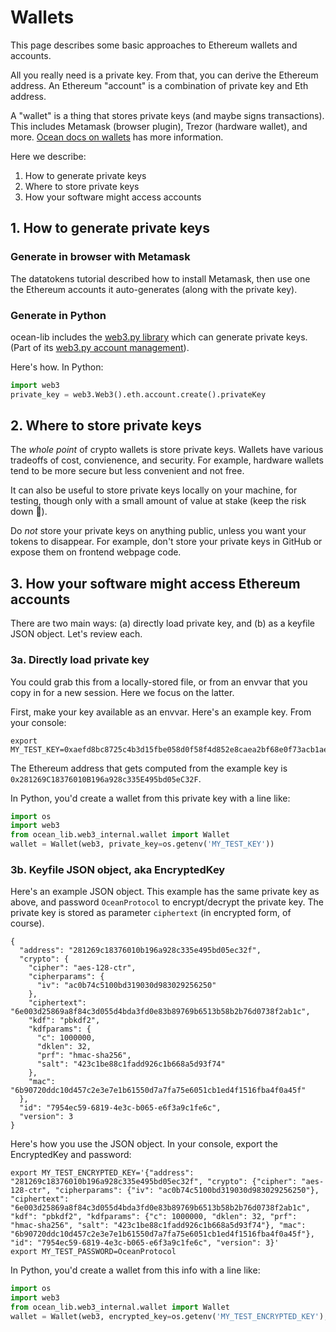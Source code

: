 <!--
Copyright 2021 Ocean Protocol Foundation
SPDX-License-Identifier: Apache-2.0
-->

# Wallets

This page describes some basic approaches to Ethereum wallets and accounts.

All you really need is a private key. From that, you can derive the Ethereum address. An Ethereum "account" is a combination of private key and Eth address.

A "wallet" is a thing that stores private keys (and maybe signs transactions). This includes Metamask (browser plugin), Trezor (hardware wallet), and more. [Ocean docs on wallets](https://docs.oceanprotocol.com/tutorials/wallets/) has more information.

Here we describe:

1.  How to generate private keys
2.  Where to store private keys
3.  How your software might access accounts

## 1. How to generate private keys

### Generate in browser with Metamask

The datatokens tutorial described how to install Metamask, then use one the Ethereum accounts it auto-generates (along with the private key).

### Generate in Python

ocean-lib includes the [web3.py library](https://web3py.readthedocs.io/en/stable/) which can generate private keys. (Part of its [web3.py account management](https://web3py.readthedocs.io/en/stable/web3.eth.html#web3.eth.Eth.accounts)).

Here's how. In Python:

```python
import web3
private_key = web3.Web3().eth.account.create().privateKey
```

## 2. Where to store private keys

The *whole point* of crypto wallets is store private keys. Wallets have various tradeoffs of cost, convienence, and security. For example, hardware wallets tend to be more secure but less convenient and not free.

It can also be useful to store private keys locally on your machine, for testing, though only with a small amount of value at stake (keep the risk down 🐙).

Do *not* store your private keys on anything public, unless you want your tokens to disappear. For example, don't store your private keys in GitHub or expose them on frontend webpage code.

## 3. How your software might access Ethereum accounts

There are two main ways: (a) directly load private key, and (b) as a keyfile JSON object. Let's review each.

### 3a. Directly load private key

You could grab this from a locally-stored file, or from an envvar that you copy in for a new session. Here we focus on the latter.

First, make your key available as an envvar. Here's an example key. From your console:

```console
export MY_TEST_KEY=0xaefd8bc8725c4b3d15fbe058d0f58f4d852e8caea2bf68e0f73acb1aeec19baa
```

The Ethereum address that gets computed from the example key is `0x281269C18376010B196a928c335E495bd05eC32F`.

In Python, you'd create a wallet from this private key with a line like:

```python
import os
import web3
from ocean_lib.web3_internal.wallet import Wallet
wallet = Wallet(web3, private_key=os.getenv('MY_TEST_KEY'))
```

### 3b. Keyfile JSON object, aka EncryptedKey

Here's an example JSON object. This example has the same private key as above, and password `OceanProtocol` to encrypt/decrypt the private key. The private key is stored as parameter `ciphertext` (in encrypted form, of course).

    {
      "address": "281269c18376010b196a928c335e495bd05ec32f",
      "crypto": {
        "cipher": "aes-128-ctr",
        "cipherparams": {
          "iv": "ac0b74c5100bd319030d983029256250"
        },
        "ciphertext": "6e003d25869a8f84c3d055d4bda3fd0e83b89769b6513b58b2b76d0738f2ab1c",
        "kdf": "pbkdf2",
        "kdfparams": {
          "c": 1000000,
          "dklen": 32,
          "prf": "hmac-sha256",
          "salt": "423c1be88c1fadd926c1b668a5d93f74"
        },
        "mac": "6b90720ddc10d457c2e3e7e1b61550d7a7fa75e6051cb1ed4f1516fba4f0a45f"
      },
      "id": "7954ec59-6819-4e3c-b065-e6f3a9c1fe6c",
      "version": 3
    }

Here's how you use the JSON object. In your console, export the EncryptedKey and password:

```console
export MY_TEST_ENCRYPTED_KEY='{"address": "281269c18376010b196a928c335e495bd05ec32f", "crypto": {"cipher": "aes-128-ctr", "cipherparams": {"iv": "ac0b74c5100bd319030d983029256250"}, "ciphertext": "6e003d25869a8f84c3d055d4bda3fd0e83b89769b6513b58b2b76d0738f2ab1c", "kdf": "pbkdf2", "kdfparams": {"c": 1000000, "dklen": 32, "prf": "hmac-sha256", "salt": "423c1be88c1fadd926c1b668a5d93f74"}, "mac": "6b90720ddc10d457c2e3e7e1b61550d7a7fa75e6051cb1ed4f1516fba4f0a45f"}, "id": "7954ec59-6819-4e3c-b065-e6f3a9c1fe6c", "version": 3}'
export MY_TEST_PASSWORD=OceanProtocol
```

In Python, you'd create a wallet from this info with a line like:

```python
import os
import web3
from ocean_lib.web3_internal.wallet import Wallet
wallet = Wallet(web3, encrypted_key=os.getenv('MY_TEST_ENCRYPTED_KEY'), password=os.getenv('MY_TEST_PASSWORD'))
```
